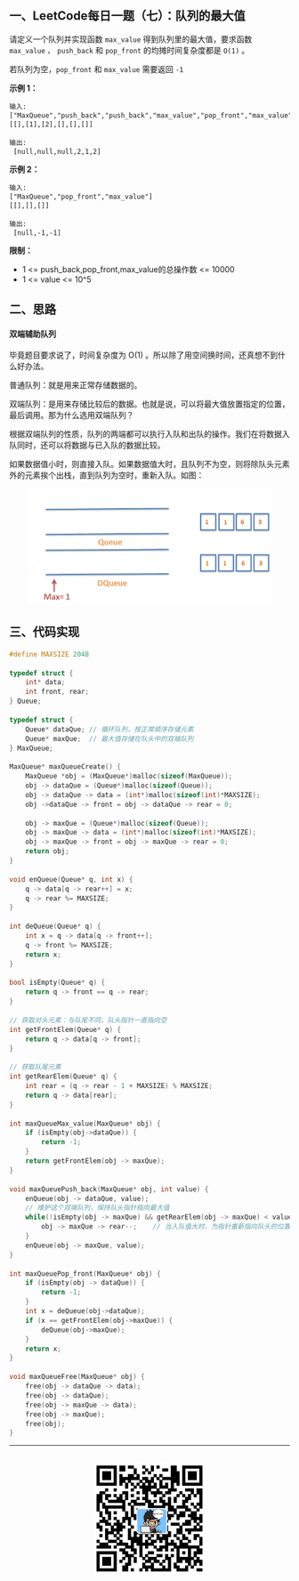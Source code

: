 ## 一、LeetCode每日一题（七）：队列的最大值

请定义一个队列并实现函数 `max_value` 得到队列里的最大值，要求函数 `max_value` 、 `push_back` 和 `pop_front` 的均摊时间复杂度都是 `O(1)` 。

若队列为空，`pop_front` 和 `max_value` 需要返回 `-1`

**示例 1：**

```
输入: 
["MaxQueue","push_back","push_back","max_value","pop_front","max_value"]
[[],[1],[2],[],[],[]]

输出:
 [null,null,null,2,1,2]
```

**示例 2：**

```
输入: 
["MaxQueue","pop_front","max_value"]
[[],[],[]]

输出:
 [null,-1,-1]
```

**限制：**

* 1 <= push_back,pop_front,max_value的总操作数 <= 10000
* 1 <= value <= 10^5


## 二、思路

#### 双端辅助队列

毕竟题目要求说了，时间复杂度为 O(1) 。所以除了用空间换时间，还真想不到什么好办法。

普通队列：就是用来正常存储数据的。

双端队列：是用来存储比较后的数据。也就是说，可以将最大值放置指定的位置，最后调用。那为什么选用双端队列？

根据双端队列的性质，队列的两端都可以执行入队和出队的操作。我们在将数据入队同时，还可以将数据与已入队的数据比较。

如果数据值小时，则直接入队。如果数据值大时，且队列不为空，则将除队头元素外的元素挨个出栈，直到队列为空时，重新入队。如图：

<div align="center">
    <img width="437px" src="https://github.com/RunCoderHang/LeetCode-Notes/blob/master/image/dui-lie-de-zui-da-zhi-lcof.gif"></img>
</div>

## 三、代码实现

```c
#define MAXSIZE 2048

typedef struct {
    int* data;
    int front, rear;
} Queue;

typedef struct {
    Queue* dataQue; // 循环队列，按正常顺序存储元素
    Queue* maxQue;  // 最大值存储在队头中的双端队列
} MaxQueue;

MaxQueue* maxQueueCreate() {
    MaxQueue *obj = (MaxQueue*)malloc(sizeof(MaxQueue));
    obj -> dataQue = (Queue*)malloc(sizeof(Queue));
    obj -> dataQue -> data = (int*)malloc(sizeof(int)*MAXSIZE);
    obj ->dataQue -> front = obj -> dataQue -> rear = 0;

    obj -> maxQue = (Queue*)malloc(sizeof(Queue));
    obj -> maxQue -> data = (int*)malloc(sizeof(int)*MAXSIZE);
    obj -> maxQue -> front = obj -> maxQue -> rear = 0;
    return obj;
}

void enQueue(Queue* q, int x) {
    q -> data[q -> rear++] = x;
    q -> rear %= MAXSIZE;
}

int deQueue(Queue* q) {
    int x = q -> data[q -> front++];
    q -> front %= MAXSIZE;
    return x;
}

bool isEmpty(Queue* q) {
    return q -> front == q -> rear;
}

// 获取对头元素：与队尾不同，队头指针一直指向空
int getFrontElem(Queue* q) {
    return q -> data[q -> front];
}

// 获取队尾元素
int getRearElem(Queue* q) {
    int rear = (q -> rear - 1 + MAXSIZE) % MAXSIZE;
    return q -> data[rear];
}

int maxQueueMax_value(MaxQueue* obj) {
    if (isEmpty(obj->dataQue)) {
        return -1;
    }
    return getFrontElem(obj -> maxQue);
}

void maxQueuePush_back(MaxQueue* obj, int value) {
    enQueue(obj -> dataQue, value);
    // 维护这个双端队列，保持队头指针指向最大值
    while(!isEmpty(obj -> maxQue) && getRearElem(obj -> maxQue) < value) {
        obj -> maxQue -> rear--;    // 当入队值大时，为指针重新指向队头的位置
    }
    enQueue(obj -> maxQue, value);
}

int maxQueuePop_front(MaxQueue* obj) {
    if (isEmpty(obj -> dataQue)) {
        return -1;
    }
    int x = deQueue(obj->dataQue);
    if (x == getFrontElem(obj->maxQue)) {
        deQueue(obj->maxQue);
    }
    return x;
}

void maxQueueFree(MaxQueue* obj) {
    free(obj -> dataQue -> data);
    free(obj -> dataQue);
    free(obj -> maxQue -> data);
    free(obj -> maxQue);
    free(obj);
}
```

<div align="center">
    <hr style="height:1px;"/>
    <br>
    <img width="200px" src="https://github.com/RunCoderHang/LeetCode-Notes/blob/master/image/wxgzh-hang.png"></img>
</div>